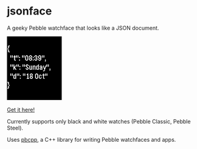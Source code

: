 # jsonface

A geeky Pebble watchface that looks like a JSON document.

[![screenshot](screenshot.png)](http://apps.getpebble.com/en_US/application/562334aebdf1bf8d58000036)

[Get it here!](http://apps.getpebble.com/en_US/application/562334aebdf1bf8d58000036)

Currently supports only black and white watches (Pebble Classic, Pebble Steel).

Uses [pbcpp](https://github.com/ejball/pbcpp), a C++ library for writing Pebble watchfaces and apps.
